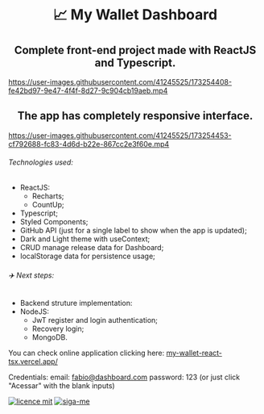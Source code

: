 <h1 align="center">
📈 My Wallet Dashboard 
</h1>

<h2 align="center">Complete front-end project made with ReactJS and Typescript. </h2>



https://user-images.githubusercontent.com/41245525/173254408-fe42bd97-9e47-4f4f-8d27-9c904cb19aeb.mp4



<h2 align="center">The app has completely responsive interface. </h2>



https://user-images.githubusercontent.com/41245525/173254453-cf792688-fc83-4d6d-b22e-867cc2e3f60e.mp4


###### Technologies used:
 - ReactJS:
   - Recharts;
   - CountUp;
 - Typescript;
 - Styled Components;
 - GitHub API (just for a single label to show when the app is updated);
 - Dark and Light theme with useContext;
 - CRUD manage release data for Dashboard;
 - localStorage data for persistence usage;

###### ✈️ Next steps: 
 - Backend struture implementation:
  - NodeJS:
    - JwT register and login authentication;
    - Recovery login;
    - MongoDB.
    
You can check online application clicking here: 
[my-wallet-react-tsx.vercel.app/](https://my-wallet-react-tsx.vercel.app/)

Credentials: 
email: fabio@dashboard.com
password: 123
(or just click "Acessar" with the blank inputs)
    
[![licence mit](https://img.shields.io/badge/licence-MIT-blue.svg)](https://github.com/higorpo/higorflix/blob/master/LICENSE) [![siga-me](https://img.shields.io/github/followers/hitmain13?label=Siga-me&style=social)]()
